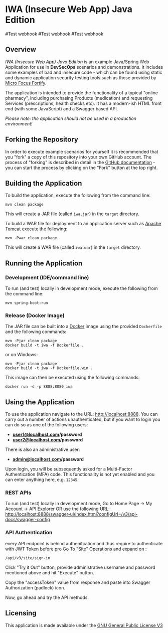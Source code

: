 # IWA (Insecure Web App) Java Edition
#Test webhook
#Test webhook
#Test webhook
## Overview

_IWA (Insecure Web App) Java Edition_ is an example Java/Spring Web Application for use in **DevSecOps** scenarios and demonstrations.
It includes some examples of bad and insecure code - which can be found using static and dynamic application
security testing tools such as those provided by [Micro Focus Fortify](https://www.microfocus.com/en-us/cyberres/application-security).

The application is intended to provide the functionality of a typical "online pharmacy", including purchasing Products (medication)
and requesting Services (prescriptions, health checks etc). It has a modern-ish HTML front end (with some JavaScript) and a Swagger based API.

*Please note: the application should not be used in a production environment!*

## Forking the Repository

In order to execute example scenarios for yourself it is recommended that you "fork" a copy of this repository into
your own GitHub account. The process of "forking" is described in detail in the [GitHub documentation](https://docs.github.com/en/github/getting-started-with-github/fork-a-repo) - you can start the process by clicking on the "Fork" button at the top right.

## Building the Application

To build the application, execute the following from the command line:

```
mvn clean package
```

This will create a JAR file (called `iwa.jar`) in the `target` directory.

To build a WAR file for deployment to an application server such as [Apache Tomcat](http://tomcat.apache.org/)
execute the following:

```
mvn -Pwar clean package
```

This will create a WAR file (called `iwa.war`) in the `target` directory.

## Running the Application

### Development (IDE/command line)

To run (and test) locally in development mode, execute the following from the command line:

```
mvn spring-boot:run
```

### Release (Docker Image)

The JAR file can be built into a [Docker](https://www.docker.com/) image using the provided `Dockerfile` and the
following commands:

```
mvn -Pjar clean package
docker build -t iwa -f Dockerfile .
```

or on Windows:

```
mvn -Pjar clean package
docker build -t iwa -f Dockerfile.win .
```

This image can then be executed using the following commands:

```
docker run -d -p 8888:8080 iwa
```

## Using the Application

To use the application navigate to the URL: [http://localhost:8888](http://localhost:8888). You can carry out a number of
actions unauthenticated, but if you want to login you can do so as one of the following users:

- **user1@localhost.com/password**
- **user2@localhost.com/password**
  
There is also an administrative user:

- **admin@localhost.com/password**

Upon login, you will be subsequently asked for a Multi-Factor Authentication (MFA) code. This functionality
is not yet enabled and you can enter anything here, e.g. `12345`.

### REST APIs 
To run (and test) locally in development mode, Go to Home Page -> My Account -> API Explorer OR
use the following URL: [http://localhost:8888/swagger-ui/index.html?configUrl=/v3/api-docs/swagger-config](http://localhost:8888/swagger-ui/index.html?configUrl=/v3/api-docs/swagger-config)

### API Authentication
every API endpoint is behind authenitcation and thus require to authenticate with JWT Token before pro
Go To "Site" Operations and expand on :
```
/api/v3/site/sign-in
```
Click "Try it Out" button, provide administrative username and password mentioned above and hit "Execute" button.

Copy the "accessToken" value from response and paste into Swagger Authorization (padlock) icon.

Now, go ahead and try the API methods.

## Licensing

This application is made available under the [GNU General Public License V3](LICENSE)
